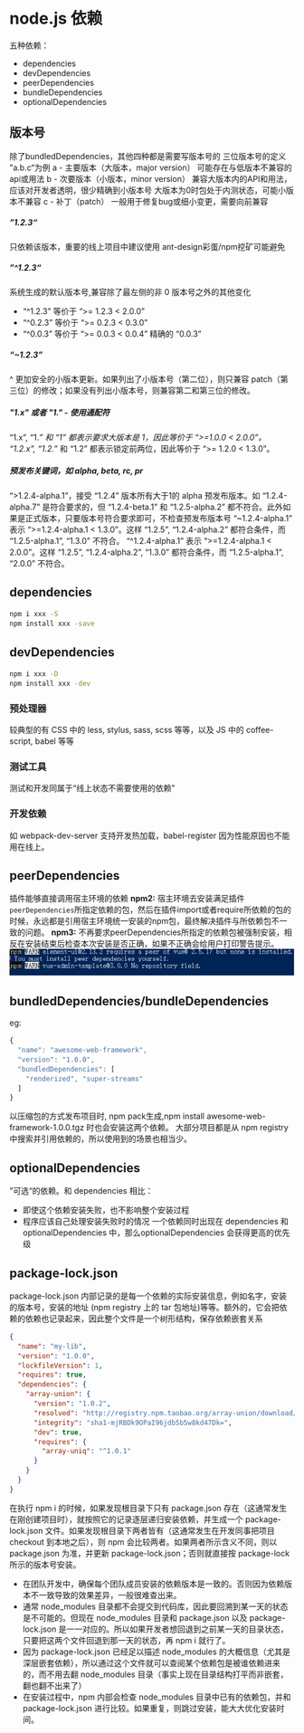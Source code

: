 # node.js 依赖
五种依赖：
* dependencies
* devDependencies
* peerDependencies
* bundleDependencies
* optionalDependencies

## 版本号
除了bundledDependencies，其他四种都是需要写版本号的
三位版本号的定义 ”a.b.c“为例
a - 主要版本（大版本，major version）
    可能存在与低版本不兼容的api或用法
b - 次要版本（小版本，minor version）
    兼容大版本内的API和用法，应该对开发者透明，很少精确到小版本号
    大版本为0时包处于内测状态，可能小版本不兼容
c - 补丁（patch）
    一般用于修复bug或细小变更，需要向前兼容

##### ”1.2.3“ 
只依赖该版本，重要的线上项目中建议使用
ant-design彩蛋/npm挖矿可能避免
##### ”^1.2.3“  
系统生成的默认版本号,兼容除了最左侧的非 0 版本号之外的其他变化
* “^1.2.3” 等价于 “>= 1.2.3 < 2.0.0”
* “^0.2.3” 等价于 “>= 0.2.3 < 0.3.0”
* “^0.0.3” 等价于 “>= 0.0.3 < 0.0.4” 精确的 “0.0.3”
##### “~1.2.3”
^ 更加安全的小版本更新。如果列出了小版本号（第二位），则只兼容 patch（第三位）的修改；如果没有列出小版本号，则兼容第二和第三位的修改。
##### "1.x" 或者 "1." - 使用通配符
“1.x”, “1.*” 和 “1” 都表示要求大版本是 1，因此等价于 “>=1.0.0 < 2.0.0”。
“1.2.x”, “1.2.*” 和 “1.2” 都表示锁定前两位，因此等价于 “>= 1.2.0 < 1.3.0”。
#####  预发布关键词，如 alpha, beta, rc, pr 
“>1.2.4-alpha.1”，接受 “1.2.4” 版本所有大于1的 alpha 预发布版本。如 “1.2.4-alpha.7” 是符合要求的，但 “1.2.4-beta.1” 和 “1.2.5-alpha.2” 都不符合。此外如果是正式版本，只要版本号符合要求即可，不检查预发布版本号
“~1.2.4-alpha.1” 表示 “>=1.2.4-alpha.1 < 1.3.0”。这样 “1.2.5”, “1.2.4-alpha.2” 都符合条件，而 “1.2.5-alpha.1”, “1.3.0” 不符合。
“^1.2.4-alpha.1” 表示 “>=1.2.4-alpha.1 < 2.0.0”。这样 “1.2.5”, “1.2.4-alpha.2”, “1.3.0” 都符合条件，而 “1.2.5-alpha.1”, “2.0.0” 不符合。
## dependencies

```bash
npm i xxx -S
npm install xxx -save
```

## devDependencies
```bash
npm i xxx -D
npm install xxx -dev
```
### 预处理器
较典型的有 CSS 中的 less, stylus, sass, scss 等等，以及 JS 中的 coffee-script, babel 等等
### 测试工具
测试和开发同属于“线上状态不需要使用的依赖”
### 开发依赖
如 webpack-dev-server 支持开发热加载，babel-register 因为性能原因也不能用在线上。

## peerDependencies
插件能够直接调用宿主环境的依赖
**npm2:** 宿主环境去安装满足插件`peerDependencies`所指定依赖的包，然后在插件import或者require所依赖的包的时候，永远都是引用宿主环境统一安装的npm包，最终解决插件与所依赖包不一致的问题。
**npm3:** 不再要求peerDependencies所指定的依赖包被强制安装，相反在安装结束后检查本次安装是否正确，如果不正确会给用户打印警告提示。
!['np3 warning'](./img/npm-warning.jpg "title")

## bundledDependencies/bundleDependencies
eg:
```js
{
  "name": "awesome-web-framework",
  "version": "1.0.0",
  "bundledDependencies": [
    "renderized", "super-streams"
  ]
}
```
以压缩包的方式发布项目时, npm pack生成,npm install awesome-web-framework-1.0.0.tgz 时也会安装这两个依赖。
大部分项目都是从 npm registry 中搜索并引用依赖的，所以使用到的场景也相当少。

## optionalDependencies
”可选“的依赖。和 dependencies 相比：
* 即使这个依赖安装失败，也不影响整个安装过程
* 程序应该自己处理安装失败时的情况
一个依赖同时出现在 dependencies 和optionalDependencies 中，那么optionalDependencies 会获得更高的优先级

## package-lock.json
package-lock.json 内部记录的是每一个依赖的实际安装信息，例如名字，安装的版本号，安装的地址 (npm registry 上的 tar 包地址)等等。额外的，它会把依赖的依赖也记录起来，因此整个文件是一个树形结构，保存依赖嵌套关系
```json
{
  "name": "my-lib",
  "version": "1.0.0",
  "lockfileVersion": 1,
  "requires": true,
  "dependencies": {
    "array-union": {
      "version": "1.0.2",
      "resolved": "http://registry.npm.taobao.org/array-union/download/array-union-1.0.2.tgz",
      "integrity": "sha1-mjRBDk9OPaI96jdb5b5w8kd47Dk=",
      "dev": true,
      "requires": {
        "array-uniq": "^1.0.1"
      }
    }
  }
}

```
在执行 npm i 的时候，如果发现根目录下只有 package.json 存在（这通常发生在刚创建项目时），就按照它的记录逐层递归安装依赖，并生成一个 package-lock.json 文件。如果发现根目录下两者皆有（这通常发生在开发同事把项目 checkout 到本地之后），则 npm 会比较两者。如果两者所示含义不同，则以 package.json 为准，并更新 package-lock.json；否则就直接按 package-lock 所示的版本号安装。
* 在团队开发中，确保每个团队成员安装的依赖版本是一致的。否则因为依赖版本不一致导致的效果差异，一般很难查出来。
* 通常 node_modules 目录都不会提交到代码库，因此要回溯到某一天的状态是不可能的。但现在 node_modules 目录和 package.json 以及 package-lock.json 是一一对应的。所以如果开发者想回退到之前某一天的目录状态，只要把这两个文件回退到那一天的状态，再 npm i 就行了。
* 因为 package-lock.json 已经足以描述 node_modules 的大概信息（尤其是深层嵌套依赖），所以通过这个文件就可以查阅某个依赖包是被谁依赖进来的，而不用去翻 node_modules 目录（事实上现在目录结构打平而非嵌套，翻也翻不出来了）
* 在安装过程中，npm 内部会检查 node_modules 目录中已有的依赖包，并和 package-lock.json 进行比较。如果重复，则跳过安装，能大大优化安装时间。
